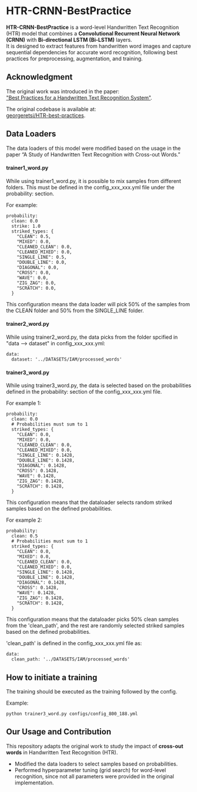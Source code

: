 # HTR-CRNN-BestPractice

**HTR-CRNN-BestPractice** is a word-level Handwritten Text Recognition (HTR) model that combines a **Convolutional Recurrent Neural Network (CRNN)** with **Bi-directional LSTM (Bi-LSTM)** layers.  
It is designed to extract features from handwritten word images and capture sequential dependencies for accurate word recognition, following best practices for preprocessing, augmentation, and training.


## Acknowledgment

The original work was introduced in the paper:  
["Best Practices for a Handwritten Text Recognition System"](https://arxiv.org/abs/2404.11339).  

The original codebase is available at:  
[georgeretsi/HTR-best-practices](https://github.com/georgeretsi/HTR-best-practices).  

## Data Loaders
The data loaders of this model were modified based on the usage in the paper “A Study of Handwritten Text Recognition with Cross-out Words.”

#### trainer1_word.py
While using trainer1_word.py, it is possible to mix samples from different folders. This must be defined in the config_xxx_xxx.yml file under the probability: section.

For example:
```
probability:
  clean: 0.0
  strike: 1.0
  striked_types: {
    "CLEAN": 0.5,
    "MIXED": 0.0,
    "CLEANED_CLEAN": 0.0,
    "CLEANED_MIXED": 0.0, 
    "SINGLE_LINE": 0.5,
    "DOUBLE_LINE": 0.0,
    "DIAGONAL": 0.0, 
    "CROSS": 0.0,
    "WAVE": 0.0, 
    "ZIG_ZAG": 0.0, 
    "SCRATCH": 0.0,
  }
```

This configuration means the data loader will pick 50% of the samples from the CLEAN folder and 50% from the SINGLE_LINE folder.

#### trainer2_word.py
While using trainer2_word.py, the data picks from the folder spcified in "data --> dataset" in config_xxx_xxx.yml:
```
data:
  dataset: '../DATASETS/IAM/processed_words'
```

#### trainer3_word.py
While using trainer3_word.py, the data is selected based on the probabilities defined in the probability: section of the config_xxx_xxx.yml file.

For example 1:
```
probability:
  clean: 0.0
  # Probabilities must sum to 1
  striked_types: {
    "CLEAN": 0.0,
    "MIXED": 0.0,
    "CLEANED_CLEAN": 0.0,
    "CLEANED_MIXED": 0.0, 
    "SINGLE_LINE": 0.1428,
    "DOUBLE_LINE": 0.1428,
    "DIAGONAL": 0.1428, 
    "CROSS": 0.1428,
    "WAVE": 0.1428, 
    "ZIG_ZAG": 0.1428, 
    "SCRATCH": 0.1428,
  }
```
This configuration means that the dataloader selects random striked samples based on the defined probabilities.


For example 2:
```
probability:
  clean: 0.5
  # Probabilities must sum to 1
  striked_types: {
    "CLEAN": 0.0,
    "MIXED": 0.0,
    "CLEANED_CLEAN": 0.0,
    "CLEANED_MIXED": 0.0, 
    "SINGLE_LINE": 0.1428,
    "DOUBLE_LINE": 0.1428,
    "DIAGONAL": 0.1428, 
    "CROSS": 0.1428,
    "WAVE": 0.1428, 
    "ZIG_ZAG": 0.1428, 
    "SCRATCH": 0.1428,
  }
```
This configuration means that the dataloader picks 50% clean samples from the 'clean_path', and the rest are randomly selected striked samples based on the defined probabilities.

'clean_path' is defined in the config_xxx_xxx.yml file as:
```
data:
  clean_path: '../DATASETS/IAM/processed_words'
```


## How to initiate a training
The training should be executed as the training followed by the config.

Example:
```
python trainer3_word.py configs/config_800_188.yml
```
## Our Usage and Contribution

This repository adapts the original work to study the impact of **cross-out words** in Handwritten Text Recognition (HTR).  

- Modified the data loaders to select samples based on probabilities.  
- Performed hyperparameter tuning (grid search) for word-level recognition, since not all parameters were provided in the original implementation.  
